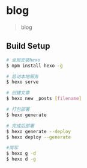 # blog

> blog

## Build Setup

```bash
# 全局安装hexo
$ npm install hexo -g
```

``` bash
# 启动本地服务
$ hexo serve

# 创建文章
$ hexo new _posts [filename]

```

```bash
# 打包部署
$ hexo generate
```

```bash
# 完成后部署
$ hexo generate --deploy
$ hexo deploy --generate

#简写
$ hexo g -d
$ hexo d -g
```
